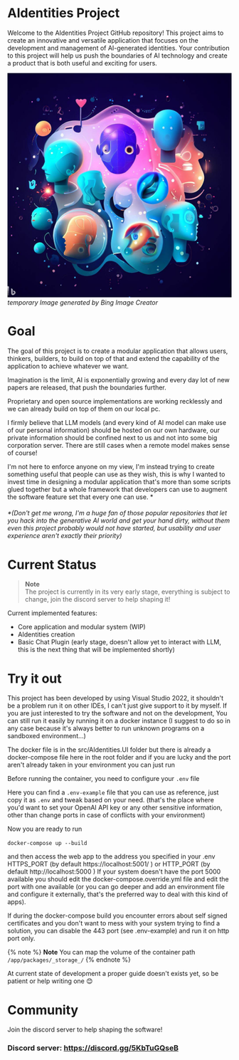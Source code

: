 # AIdentities Project

Welcome to the AIdentities Project GitHub repository! This project aims to create an innovative and versatile application that focuses on the development and management of AI-generated identities. Your contribution to this project will help us push the boundaries of AI technology and create a product that is both useful and exciting for users.

![splash](media/README/splash.jpeg)
*temporary Image generated by Bing Image Creator*



# Goal

The goal of this project is to create a modular application that allows users, thinkers, builders, to build on top of that and extend the capability of the application to achieve whatever we want.

Imagination is the limit, AI is exponentially growing and every day lot of new papers are released, that push the boundaries further.

Proprietary and open source implementations are working recklessly and we can already build on top of them on our local pc.

I firmly believe that LLM models (and every kind of AI model can make use of our personal information) should be hosted on our own hardware, our private information should be confined next to us and not into some big corporation server. There are still cases when a remote model makes sense of course!

I'm not here to enforce anyone on my view, I'm instead trying to create something useful that people can use as they wish, this is why I wanted to invest time in designing a modular application that's more than some scripts glued together but a whole framework that developers can use to augment the software feature set that every one can use. *

###### *(Don't get me wrong, I'm a huge fan of those popular repositories that let you hack into the generative AI world and get your hand dirty, without them even this project probably would not have started, but usability and user experience aren't exactly their priority)



# Current Status

> **Note**  
> The project is currently in its very early stage, everything is subject to change, join the discord server to help shaping it!

Current implemented features:

- Core application and modular system (WIP)
- AIdentities creation
- Basic Chat Plugin (early stage, doesn't allow yet to interact with LLM, this is the next thing that will be implemented shortly)



# Try it out

This project has been developed by using Visual Studio 2022, it shouldn't be a problem run it on other IDEs, I can't just give support to it by myself.
If you are just interested to try the software and not on the development, You can still run it easily by running it on a docker instance (I suggest to do so in any case because it's always better to run unknown programs on a sandboxed environment...)

The docker file is in the src/AIdentities.UI folder but there is already a docker-compose file here in the root folder and if you are lucky and the port aren't already taken in your environment you can just run

Before running the container, you need to configure your `.env` file

Here you can find a `.env-example` file that you can use as reference, just copy it as `.env` and tweak based on your need. (that's the place where you'd want to set your OpenAI API key or any other sensitive information, other than change ports in case of conflicts with your environment)

Now you are ready to run

`docker-compose up --build`

and then access the web app to the address you specified in your .env HTTPS_PORT (by default https://localhost:5001/ ) or HTTP_PORT (by default http://localhost:5000 )
If your system doesn't have the port 5000 available you should edit the docker-compose.override.yml file and edit the port with one available (or you can go deeper and add an environment file and configure it externally, that's the preferred way to deal with this kind of apps).

If during the docker-compose build you encounter errors about self signed certificates and you don't want to mess with your system trying to find a solution, you can disable the 443 port (see .env-example) and run it on http port only.

{% note %}
**Note** You can map the volume of the container path `/app/packages/_storage_/`
{% endnote %}

At current state of development a proper guide doesn't exists yet, so be patient or help writing one 😊



# Community

Join the discord server to help shaping the software!

### Discord server: https://discord.gg/5KbTuGQseB